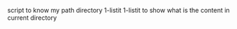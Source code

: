 script to know my path directory
1-listit
1-listit to show what is the content in current directory
